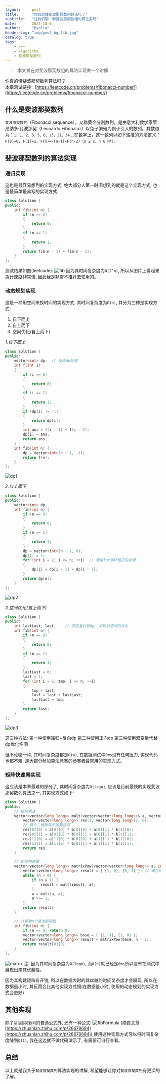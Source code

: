 ```yaml
---
layout:     post
title:      "你真的懂斐波那契数列算法吗？"
subtitle:   "让我们聊一聊斐波那契数组的算法实现"
date:       2024-10-6
author:     "Byolio"
header-img: "img/post_bg_fib.jpg"
catalog: true
tags:
    - c++
    - algorithm
    - 斐波那契数列
---
```

> 本文旨在对斐波那契数组的算法实现做一个讲解

你真的懂斐波那契数列算法吗？ \
本章测试链接 : [https://leetcode.cn/problems/fibonacci-number/](https://leetcode.cn/problems/fibonacci-number/)

## 什么是斐波那契数列
`斐波那契数列`（Fibonacci sequence），又称黄金分割数列，是由意大利数学家‌莱昂纳多·斐波那契（Leonardo Fibonacci）以‌兔子繁殖为例子引入的数列。其数值为：`1、1、2、3、5、8、13、21、34……`在数学上，这一数列以如下递推的方法定义：
`F(0)=0`，`F(1)=1`，`F(n)=F(n-1)+F(n-2)（n ≥ 2，n ∈ N*）`。

## 斐波那契数列的算法实现

### 递归实现
这也是最容易想到的实现方式, 绝大部分人第一时间想到的就是这个实现方式, 也是最简单最易写的实现方式:
```c++
class Solution {
public:
    int fib(int n) {
        if (n == 0)
        {
            return 0;
        }
        if (n == 1)
        {
            return 1;
        }
        return fib(n - 1) + fib(n - 2);
    }
};
```

测试结果如图(leetcode):
![fib](https://cdn.jsdelivr.net/gh/byolio/mytc@main/img/fib.png)
因为其时间复杂度为`O(2^n)`, 所以从图片上看起来执行速度非常慢, 因此我是非常不推荐去使用的。

### 动态规划实现
这是一种用空间来换时间的实现方式, 其时间复杂度为`O(n)`, 其分为三种是实现方式:

1. 自下而上
2. 自上而下
3. 空间优化(自上而下)


*1.自下而上*
```c++
class Solution {
public:
    vector<int> dp;  // 反向dp处理
    int f(int i)
    {
        if (i == 0)
        {
            return 0;
        }
        if (i == 1)
        {
            return 1;
        }
        if (dp[i] != -1)
        {
            return dp[i];
        }
        int ans = f(i - 1) + f(i - 2);
        dp[i] = ans;
        return ans;
    }
    int fib(int n) {
        dp = vector<int>(n + 1, -1);
        return f(n);
    }
};
```

![dp1](https://cdn.jsdelivr.net/gh/byolio/mytc@main/img/dp1.png)


*2.自上而下*
```c++
class Solution {
public:
    vector<int> dp;
    int fib(int n) {
        if (n == 0)
        {
            return 0;
        }
        if (n == 1)
        {
            return 1;
        }
        dp = vector<int>(n + 1, 0);
        dp[1] = 1;
        for (int i = 2; i <= n; ++i)  // 使用for循环做正向处理
        {
            dp[i] = dp[i - 1] + dp[i - 2];
        }
        return dp[n];
    }
};
```

![dp2](https://cdn.jsdelivr.net/gh/byolio/mytc@main/img/dp2.png)


*3.空间优化(自上而下)*
```c++
class Solution {
public:
    int lastLast, last;    // 双变量代替dp, 实现对空间的优化
    int fib(int n) {
        if (n == 0)
        {
            return 0;
        }
        if (n == 1)
        {
            return 1;
        }
        lastLast = 0;
        last = 1;
        for (int i = 2, tmp; i <= n; ++i)
        {
            tmp = last;
            last = last + lastLast;
            lastLast = tmp;
        }
        return last;
    }
};
```

![dp3](https://cdn.jsdelivr.net/gh/byolio/mytc@main/img/dp3.png)

这三种方法: 
第一种使用递归+反向dp
第二种使用正向dp
第三种使用双变量代替dp优化空间

但不论哪一种, 其时间复杂度都是`O(n)`, 在数据测试中`0ms`没有任何压力, 实现代码也都不难, 是大部分参加算法竞赛的参赛者最常用的实现方式。

### 矩阵快速幂实现
这应该是本章最难的部分了, 其时间复杂度为`O(logn)`, 应该是目前最快的实现斐波那契数列算法之一, 其实现方式如下:
```c++
class Solution {
public:
    // 矩阵乘法
    vector<vector<long long>> mult(vector<vector<long long>>& a, vector<vector<long long>>& b) {
        vector<vector<long long>> res(2, vector<long long>(2, 0));
        // 两个二维矩阵的运算法则
        res[0][0] = a[0][0] * b[0][0] + a[0][1] * b[1][0];
        res[0][1] = a[0][0] * b[0][1] + a[0][1] * b[1][1];
        res[1][0] = a[1][0] * b[0][0] + a[1][1] * b[1][0];
        res[1][1] = a[1][0] * b[0][1] + a[1][1] * b[1][1];
        return res;
    }

    // 矩阵快速幂
    vector<vector<long long>> matrixPow(vector<vector<long long>> a, int n) {
        vector<vector<long long>> result = { {1, 0}, {0, 1} }; // 单位矩阵
        while (n > 0) {
            if (n & 1) {
                result = mult(result, a);
            }
            a = mult(a, a);
            n >>= 1;
        }
        return result;
    }

    // 计算第n个斐波那契数
    int fib(int n) {
        if (n == 0) return 0;
        vector<vector<long long>> base = { {1, 1}, {1, 0} };
        vector<vector<long long>> result = matrixPow(base, n - 1);
        return result[0][0];
    }
};
```

![matrix](https://cdn.jsdelivr.net/gh/byolio/mytc@main/img/matrix.png)
注: 因为其时间复杂度为`O(logn)`, 而`O(n)`就已经是`0ms`所以没有在测试中展现出来其优越性。

因为其构建矩阵有开销, 所以在数据大时的其优越的时间复杂度才会展现, 所以在数据量小时, 其反而会比其他实现方式慢(在数据量小时, 使用的动态规划的实现方式会更好)

## 其他实现
除了`斐波那契数列`的普通公式外, 还有一种公式:
![fibFormula](https://cdn.jsdelivr.net/gh/byolio/mytc@main/img/fibFormula.png)
(摘自文章: [https://zhuanlan.zhihu.com/p/26679684](https://zhuanlan.zhihu.com/p/26679684))
使用这种实现方式可以将时间复杂度降到`O(1)`, 我在这边就不做代码演示了, 有需要可自行查看。


## 总结
以上就是我关于`斐波那契数列`算法实现的讲解, 希望能够让你对`斐波那契数列`有更深的了解。